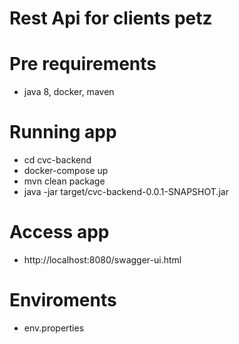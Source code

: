 # Rest Api for clients petz

# Pre requirements
- java 8, docker, maven


# Running app
- cd cvc-backend
- docker-compose up
- mvn clean package
- java -jar target/cvc-backend-0.0.1-SNAPSHOT.jar

# Access app
- http://localhost:8080/swagger-ui.html


# Enviroments
- env.properties




